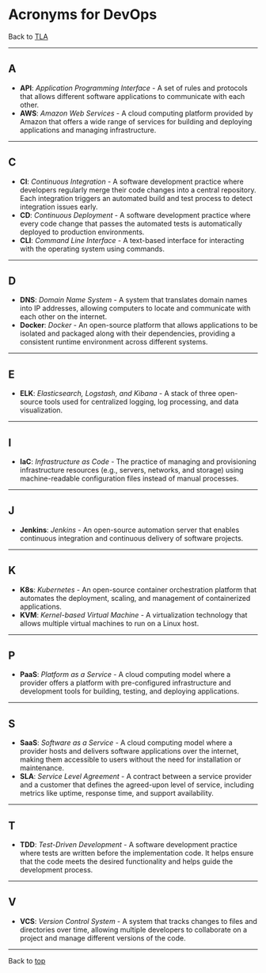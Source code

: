 # Acronyms for DevOps

Back to [TLA](../README.md)

---

## A

- **API**: _Application Programming Interface_ - A set of rules and protocols that allows different software applications to communicate with each other.
- **AWS**: _Amazon Web Services_ - A cloud computing platform provided by Amazon that offers a wide range of services for building and deploying applications and managing infrastructure.

---

## C

- **CI**: _Continuous Integration_ - A software development practice where developers regularly merge their code changes into a central repository. Each integration triggers an automated build and test process to detect integration issues early.
- **CD**: _Continuous Deployment_ - A software development practice where every code change that passes the automated tests is automatically deployed to production environments.
- **CLI**: _Command Line Interface_ - A text-based interface for interacting with the operating system using commands.

---

## D

- **DNS**: _Domain Name System_ - A system that translates domain names into IP addresses, allowing computers to locate and communicate with each other on the internet.
- **Docker**: _Docker_ - An open-source platform that allows applications to be isolated and packaged along with their dependencies, providing a consistent runtime environment across different systems.

---

## E

- **ELK**: _Elasticsearch, Logstash, and Kibana_ - A stack of three open-source tools used for centralized logging, log processing, and data visualization.

---

## I

- **IaC**: _Infrastructure as Code_ - The practice of managing and provisioning infrastructure resources (e.g., servers, networks, and storage) using machine-readable configuration files instead of manual processes.

---

## J

- **Jenkins**: _Jenkins_ - An open-source automation server that enables continuous integration and continuous delivery of software projects.

---

## K

- **K8s**: _Kubernetes_ - An open-source container orchestration platform that automates the deployment, scaling, and management of containerized applications.
- **KVM**: _Kernel-based Virtual Machine_ - A virtualization technology that allows multiple virtual machines to run on a Linux host.

---

## P

- **PaaS**: _Platform as a Service_ - A cloud computing model where a provider offers a platform with pre-configured infrastructure and development tools for building, testing, and deploying applications.

---

## S

- **SaaS**: _Software as a Service_ - A cloud computing model where a provider hosts and delivers software applications over the internet, making them accessible to users without the need for installation or maintenance.
- **SLA**: _Service Level Agreement_ - A contract between a service provider and a customer that defines the agreed-upon level of service, including metrics like uptime, response time, and support availability.

---

## T

- **TDD**: _Test-Driven Development_ - A software development practice where tests are written before the implementation code. It helps ensure that the code meets the desired functionality and helps guide the development process.

---

## V

- **VCS**: _Version Control System_ - A system that tracks changes to files and directories over time, allowing multiple developers to collaborate on a project and manage different versions of the code.

---

Back to [top](#acronyms-for-devops)
